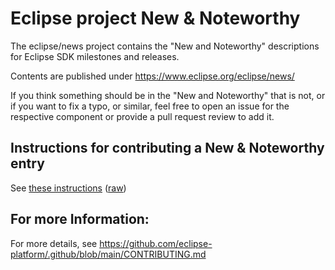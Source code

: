 Eclipse project New & Noteworthy
================================================

The eclipse/news project contains the "New and Noteworthy" descriptions for Eclipse SDK milestones and releases.

Contents are published under https://www.eclipse.org/eclipse/news/

If you think something should be in the "New and Noteworthy" that is not,
or if you want to fix a typo, or similar, feel free to open an issue for the respective component or
provide a pull request review to add it.

Instructions for contributing a New & Noteworthy entry
------------------------------------------------------

See [these instructions](https://eclipse.dev/eclipse/news/instructions.html) ([raw](news/instructions.html))

For more Information:
---------------------

For more details, see https://github.com/eclipse-platform/.github/blob/main/CONTRIBUTING.md

